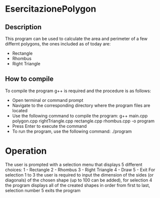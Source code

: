 # EsercitazionePolygon

## Description

This program can be used to calculate the area and perimeter of a few differnt polygons, the ones included as of today are:
- Rectangle
- Rhombus
- Right Triangle

## How to compile

To compile the program g++ is required and the procedure is as follows:
- Open terminal or command prompt
- Navigate to the corresponding directory where the program files are located
- Use the following command to compile the program:
    g++ main.cpp polygon.cpp rightTriangle.cpp rectangle.cpp rhombus.cpp -o program
- Press Enter to execute the command
- To run the program, use the following command:
    ./program

# Operation

The user is prompted with a selection menu that displays 5 different choices:
1 - Rectangle
2 - Rhombus
3 - Right Triangle
4 - Draw
5 - Exit
For selection 1 to 3 the user is required to input the dimension of the sides (or diagonals) of the chosen shape (up to 100 can be added),
for selection 4 the program displays all of the created shapes in order from first to last, selection number 5 exits the program
